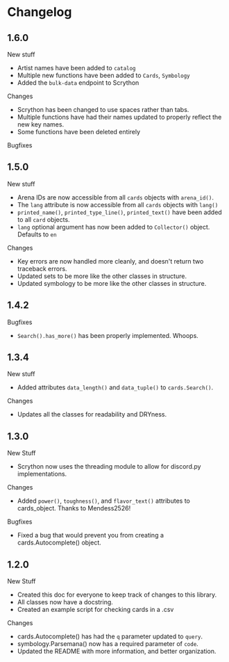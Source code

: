 # Changelog

## 1.6.0

New stuff
- Artist names have been added to `catalog`
- Multiple new functions have been added to `Cards`, `Symbology`
- Added the `bulk-data` endpoint to Scrython

Changes
- Scrython has been changed to use spaces rather than tabs.
- Multiple functions have had their names updated to properly reflect the new key names.
- Some functions have been deleted entirely

Bugfixes

## 1.5.0

New stuff

- Arena IDs are now accessible from all `cards` objects with `arena_id()`.
- The `lang` attribute is now accessible from all `cards` objects with `lang()`
- `printed_name()`, `printed_type_line()`, `printed_text()` have been added to all `card`
    objects.
- `lang` optional argument has now been added to `Collector()` object. Defaults to `en`

Changes

- Key errors are now handled more cleanly, and doesn't return two traceback errors.
- Updated sets to be more like the other classes in structure.
- Updated symbology to be more like the other classes in structure.

## 1.4.2

Bugfixes

- `Search().has_more()` has been properly implemented. Whoops.

## 1.3.4

New stuff

- Added attributes `data_length()` and `data_tuple()` to `cards.Search()`.

Changes

- Updates all the classes for readability and DRYness.

## 1.3.0

New Stuff

- Scrython now uses the threading module to allow for discord.py implementations.

Changes

- Added `power()`, `toughness()`, and `flavor_text()` attributes to cards_object. Thanks to Mendess2526!

Bugfixes

- Fixed a bug that would prevent you from creating a cards.Autocomplete() object.

## 1.2.0

New Stuff

- Created this doc for everyone to keep track of changes to this library.
- All classes now have a docstring.
- Created an example script for checking cards in a .csv

Changes

- cards.Autocomplete() has had the `q` parameter updated to `query`.
- symbology.Parsemana() now has a required parameter of `code`.
- Updated the README with more information, and better organization.
